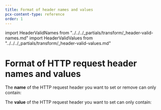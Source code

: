 ```yaml
---
title: Format of header names and values
pcx-content-type: reference
order: 1
---
```


import HeaderValidNames from "../../../_partials/transform/_header-valid-names.md"
import HeaderValidValues from "../../../_partials/transform/_header-valid-values.md"

# Format of HTTP request header names and values

The **name** of the HTTP request header you want to set or remove can only contain:

<HeaderValidNames/>

The **value** of the HTTP request header you want to set can only contain:

<HeaderValidValues/>
